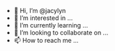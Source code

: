 - 👋 Hi, I’m @jacylyn
- 👀 I’m interested in ...
- 🌱 I’m currently learning ...
- 💞️ I’m looking to collaborate on ...
- 📫 How to reach me ...

<!---
jacylyn/jacylyn is a ✨ special ✨ repository because its `README.md` (this file) appears on your GitHub profile.
You can click the Preview link to take a look at your changes.
--->
